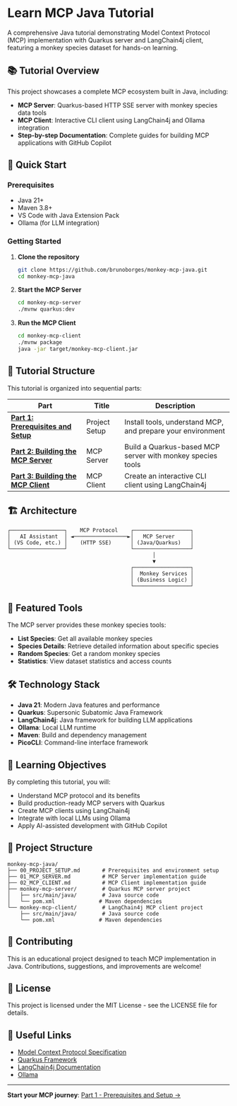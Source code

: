 # Learn MCP Java Tutorial

A comprehensive Java tutorial demonstrating Model Context Protocol (MCP) implementation with Quarkus server and LangChain4j client, featuring a monkey species dataset for hands-on learning.

## 📚 Tutorial Overview

This project showcases a complete MCP ecosystem built in Java, including:

- **MCP Server**: Quarkus-based HTTP SSE server with monkey species data tools
- **MCP Client**: Interactive CLI client using LangChain4j and Ollama integration
- **Step-by-step Documentation**: Complete guides for building MCP applications with GitHub Copilot

## 🚀 Quick Start

### Prerequisites
- Java 21+
- Maven 3.8+
- VS Code with Java Extension Pack
- Ollama (for LLM integration)

### Getting Started

1. **Clone the repository**
   ```bash
   git clone https://github.com/brunoborges/monkey-mcp-java.git
   cd monkey-mcp-java
   ```

2. **Start the MCP Server**
   ```bash
   cd monkey-mcp-server
   ./mvnw quarkus:dev
   ```

3. **Run the MCP Client**
   ```bash
   cd monkey-mcp-client
   ./mvnw package
   java -jar target/monkey-mcp-client.jar
   ```

## 📖 Tutorial Structure

This tutorial is organized into sequential parts:

| Part | Title | Description |
|------|-------|-------------|
| **[Part 1: Prerequisites and Setup](00_PROJECT_SETUP.md)** | Project Setup | Install tools, understand MCP, and prepare your environment |
| **[Part 2: Building the MCP Server](01_MCP_SERVER.md)** | MCP Server | Build a Quarkus-based MCP server with monkey species tools |
| **[Part 3: Building the MCP Client](02_MCP_CLIENT.md)** | MCP Client | Create an interactive CLI client using LangChain4j |

## 🏗️ Architecture

```
┌─────────────────┐    MCP Protocol    ┌──────────────────┐
│   AI Assistant  │ ◄─────────────────►│   MCP Server     │
│ (VS Code, etc.) │    (HTTP SSE)      │ (Java/Quarkus)   │
└─────────────────┘                    └──────────────────┘
                                              │
                                              ▼
                                       ┌──────────────────┐
                                       │  Monkey Services │
                                       │ (Business Logic) │
                                       └──────────────────┘
```

## 🐒 Featured Tools

The MCP server provides these monkey species tools:

- **List Species**: Get all available monkey species
- **Species Details**: Retrieve detailed information about specific species
- **Random Species**: Get a random monkey species
- **Statistics**: View dataset statistics and access counts

## 🛠️ Technology Stack

- **Java 21**: Modern Java features and performance
- **Quarkus**: Supersonic Subatomic Java Framework
- **LangChain4j**: Java framework for building LLM applications
- **Ollama**: Local LLM runtime
- **Maven**: Build and dependency management
- **PicoCLI**: Command-line interface framework

## 🎯 Learning Objectives

By completing this tutorial, you will:

- Understand MCP protocol and its benefits
- Build production-ready MCP servers with Quarkus
- Create MCP clients using LangChain4j
- Integrate with local LLMs using Ollama
- Apply AI-assisted development with GitHub Copilot

## 📝 Project Structure

```
monkey-mcp-java/
├── 00_PROJECT_SETUP.md       # Prerequisites and environment setup
├── 01_MCP_SERVER.md          # MCP Server implementation guide
├── 02_MCP_CLIENT.md          # MCP Client implementation guide
├── monkey-mcp-server/        # Quarkus MCP server project
│   ├── src/main/java/        # Java source code
│   └── pom.xml              # Maven dependencies
└── monkey-mcp-client/        # LangChain4j MCP client project
    ├── src/main/java/        # Java source code
    └── pom.xml              # Maven dependencies
```

## 🤝 Contributing

This is an educational project designed to teach MCP implementation in Java. Contributions, suggestions, and improvements are welcome!

## 📄 License

This project is licensed under the MIT License - see the LICENSE file for details.

## 🔗 Useful Links

- [Model Context Protocol Specification](https://modelcontextprotocol.io/)
- [Quarkus Framework](https://quarkus.io/)
- [LangChain4j Documentation](https://docs.langchain4j.dev/)
- [Ollama](https://ollama.com/)

---

**Start your MCP journey**: [Part 1 - Prerequisites and Setup →](00_PROJECT_SETUP.md)
